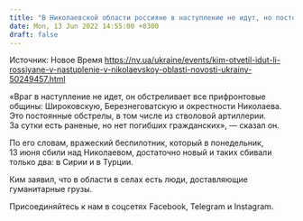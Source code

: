 ```yaml
---
title: "В Николаевской области россияне в наступление не идут, но постоянно обстреливают прифронтовые общины — Ким"
date: Mon, 13 Jun 2022 14:55:00 +0300
draft: false
---
```

Источник: Новое Время https://nv.ua/ukraine/events/kim-otvetil-idut-li-rossiyane-v-nastuplenie-v-nikolaevskoy-oblasti-novosti-ukrainy-50249457.html


«Враг в наступление не идет, он обстреливает все прифронтовые общины: Широковскую, Березнеговатскую и окрестности Николаева. Это постоянные обстрелы, в том числе из стволовой артиллерии. За сутки есть раненые, но нет погибших гражданских», — сказал он.

По его словам, вражеский беспилотник, который в понедельник, 13 июня сбили над Николаевом, достаточно новый и таких сбивали только два: в Сирии и в Турции.

Ким заявил, что в области в селах есть люди, доставляющие гуманитарные грузы.

Присоединяйтесь к нам в соцсетях Facebook, Telegram и Instagram.
